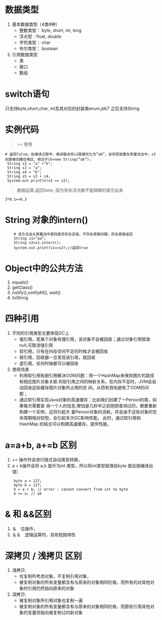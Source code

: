 # 数据类型
1. 基本数据类型（4类8种）
	- 整数类型： byte, short, int, long
	- 浮点型：float, double
	- 字符类型： char
	- 布尔类型： boolean
2. 引用数据类型
	- 类
	- 接口
	- 数组

# switch语句
只支持byte,short,char, int及其对应的封装类enum,jdk7 之后支持String

# 实例代码

>== 使用

```
# 返回false。在编译过程中，编译器会将s2直接优化为”ab”，会将其放置在常量池当中，s5则是被创建在堆区，相当于s5=new String(“ab”);
 String s2 = "a" +"b";
 String s3 = "a";
 String s4 = "b";
 String s5 = s3 + s4;
 System.out.println(s5 == s2);
```

>数据运算,返回false, 因为有些浮点数不能精确的表示出来

```
3*0.1==0.3
```

# String 对象的intern()
```
	# 该方法会从常量池中查找是否存在该值，不存在直接创建，存在直接返回
	String s1=”aa”; 
	String s2=s1.intern(); 
	System.out.print(s1==s2);//返回true
```

# Object中的公共方法
1. equals()
2. getClass()
3. notify(),notifyAll(), wait()
4. toString

# 四种引用
1. 不同的引用类型主要体现GC上
	- 强引用，若某个对象有强引用，该对象不会被回收；通过对象引用赋值 null,可取消强引用
	- 软引用，只有在内存空间不足的时候才会被回收
	- 弱引用，回收器一旦发现该引用，就回收
	- 虚引用，任何时候都可以被回收
2. 使用场景
	- 利用软引用和弱引用解决OOM问题：用一个HashMap来保存图片的路径和相应图片对象关联	的软引用之间的映射关系，在内存不足时，JVM会自动回收这些缓存图片对象所占用的空	间，从而有效地避免了OOM的问题；
	- 通过软引用实现Java对象的高速缓存：比如我们创建了一Person的类，如果每次需要查	询一个人的信息,哪怕是几秒中之前刚刚查询过的，都要重新构建一个实例，这将引起大	量Person对象的消耗，并且由于这些对象的生命周期相对较短，会引起多次GC影响性能。	 此时，通过软引用和 HashMap 的结合可以构建高速缓存，提供性能。

# a=a+b, a+=b 区别
1. += 操作符会进行隐式自动类型转换，
2.  a + b操作会将 a,b 提升为int 类型，所以将int类型赋值给byte 就会报编译出错）
```
	byte a = 127; 
	byte b = 127; 
	b = a + b; // error : cannot convert from int to byte 
	b += a; // ok 
```

# & 和 &&区别
1. ＆　位操作，
2. ＆＆　逻辑运算符，具有短路特性

# 深拷贝 / 浅拷贝 区别
1. 浅拷贝:
	- 仅复制所考虑对象，不复制引用对象，
	- 被复制对象的所有变量都含有与原来的对象相同的值，而所有的对其他对象的引用仍然指向原来的对象
2. 深拷贝:
	- 被复制对象所引用对象也复制一遍
	- 被复制对象的所有变量都含有与原来的对象相同的值，而那些引用其他对象的变量将指向被复制过的新对象		







